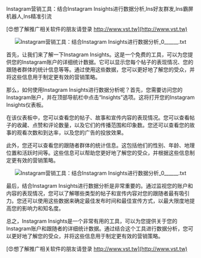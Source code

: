 Instagram营销工具：结合Instagram Insights进行数据分析,Ins好友群发,Ins霸屏机器人,Ins精准引流

[😍想了解推广相关软件的朋友请登录 http://www.vst.tw](http://www.vst.tw)

 <center><img src="https://vst.tw/MP4/tuiguang/png/5.png" alt="Instagram营销工具：结合Instagram Insights进行数据分析_0______.txt"></center>

首先，让我们来了解一下Instagram Insights。这是一个免费的工具，可以为您提供您的Instagram账户的详细统计数据。它可以显示您每个帖子的表现情况、您的跟随者群体的统计信息等等。通过使用这些数据，您可以更好地了解您的受众，并将这些信息用于制定更有效的营销策略。

那么，如何使用Instagram Insights进行数据分析呢？首先，您需要访问您的Instagram账户，并在顶部导航栏中点击“Insights”选项。这将打开您的Instagram Insights仪表板。

在该仪表板中，您可以查看您的帖子、故事和宣传内容的表现情况。您可以查看帖子的收藏、点赞和评论数量，以及它们的传播范围和印象数。您还可以查看您的故事的观看次数和到达率，以及您的广告的投放效果。

此外，您还可以查看您的跟随者群体的统计信息。这包括他们的性别、年龄、地理位置和活跃时间等。这些信息可以帮助您更好地了解您的受众，并根据这些信息制定更有效的营销策略。

 <center><img src="https://vst.tw/MP4/tuiguang/png/7.png" alt="Instagram营销工具：结合Instagram Insights进行数据分析_0______.txt"></center>

最后，结合Instagram Insights进行数据分析是非常重要的。通过监视您的账户和内容的表现情况，您可以了解哪些类型的帖子和宣传内容对您的跟随者最有吸引力。您还可以使用这些数据来确定最佳发布时间和最佳宣传方式，以最大限度地提高您的影响力和知名度。

总之，Instagram Insights是一个非常有用的工具，可以为您提供关于您的Instagram账户和跟随者的详细统计数据。通过结合这个工具进行数据分析，您可以更好地了解您的受众，并将这些信息用于制定更有效的营销策略。

[😍想了解推广相关软件的朋友请登录 http://www.vst.tw](http://www.vst.tw)



